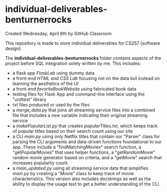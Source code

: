 # individual-deliverables-benturnerrocks
Created Wednesday, April 6th by GitHub Classroom

This repository is made to store individual deliverables for CS257 (software design).

The **individual-deliverables-benturnerrocks** folder contains aspects of the project before SQL integration solely written by me. This includes:
  - a flask app *FlaskLab* using dummy data
  - a front-end *HTML and CSS Lab* focusing not on the data but instead on learning the aesthetics of the UI
  - a front-end *favoriteBookWebsite* using fabricated book data
  - testing files for Flask App and command-line interface using the "unittest" library
  - txt files produced or used by the files
  - a *merge_data.py* that joins all streaming service files into a combined file that includes a new variable indicating their original streaming service
  - a *makePopularList.py* that creates *popularTitles.txt*, which keeps track of popular titles based on their search count using our site
  - a CLI *main.py* using only Netflix titles that contain our "Parser" class for parsing the CLI arguments and data-driven functions foundational to our app. These include a "findMatchingMovies" search function, a "getPopularMovies" that uses helper functions, a "getRandomMovie" random movie generator based on criteria, and a "getMovie" search that increases popularity count.
  - a *main_updated.py* using all streaming service data that simplifies *main.py* by creating a "Movie" class to keep track of movie characteristics. This version also includes docstrings as well as the ability to display the usage text to get a better understanding of the CLI.
